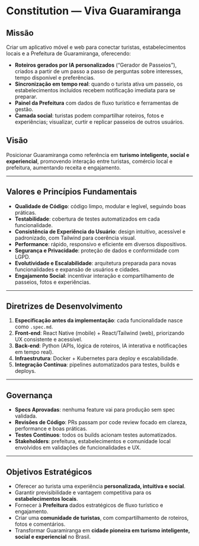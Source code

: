 
# Constitution — Viva Guaramiranga

## Missão

Criar um aplicativo móvel e web para conectar turistas, estabelecimentos locais e a Prefeitura de Guaramiranga, oferecendo:

* **Roteiros gerados por IA personalizados** (“Gerador de Passeios”), criados a partir de um passo a passo de perguntas sobre interesses, tempo disponível e preferências.
* **Sincronização em tempo real**: quando o turista ativa um passeio, os estabelecimentos incluídos recebem notificação imediata para se preparar.
* **Painel da Prefeitura** com dados de fluxo turístico e ferramentas de gestão.
* **Camada social**: turistas podem compartilhar roteiros, fotos e experiências; visualizar, curtir e replicar passeios de outros usuários.

## Visão

Posicionar Guaramiranga como referência em **turismo inteligente, social e experiencial**, promovendo interação entre turistas, comércio local e prefeitura, aumentando receita e engajamento.

---

## Valores e Princípios Fundamentais

* **Qualidade de Código**: código limpo, modular e legível, seguindo boas práticas.
* **Testabilidade**: cobertura de testes automatizados em cada funcionalidade.
* **Consistência de Experiência do Usuário**: design intuitivo, acessível e padronizado, com Tailwind para coerência visual.
* **Performance**: rápido, responsivo e eficiente em diversos dispositivos.
* **Segurança e Privacidade**: proteção de dados e conformidade com LGPD.
* **Evolutividade e Escalabilidade**: arquitetura preparada para novas funcionalidades e expansão de usuários e cidades.
* **Engajamento Social**: incentivar interação e compartilhamento de passeios, fotos e experiências.

---

## Diretrizes de Desenvolvimento

1. **Especificação antes da implementação**: cada funcionalidade nasce como `.spec.md`.
2. **Front-end**: React Native (mobile) + React/Tailwind (web), priorizando UX consistente e acessível.
3. **Back-end**: Python (APIs, lógica de roteiros, IA interativa e notificações em tempo real).
4. **Infraestrutura**: Docker + Kubernetes para deploy e escalabilidade.
5. **Integração Contínua**: pipelines automatizados para testes, builds e deploys.

---

## Governança

* **Specs Aprovadas**: nenhuma feature vai para produção sem spec validada.
* **Revisões de Código**: PRs passam por code review focado em clareza, performance e boas práticas.
* **Testes Contínuos**: todos os builds acionam testes automatizados.
* **Stakeholders**: prefeitura, estabelecimentos e comunidade local envolvidos em validações de funcionalidades e UX.

---

## Objetivos Estratégicos

* Oferecer ao turista uma experiência **personalizada, intuitiva e social**.
* Garantir previsibilidade e vantagem competitiva para os **estabelecimentos locais**.
* Fornecer à **Prefeitura** dados estratégicos de fluxo turístico e engajamento.
* Criar uma **comunidade de turistas**, com compartilhamento de roteiros, fotos e comentários.
* Transformar Guaramiranga em **cidade pioneira em turismo inteligente, social e experiencial** no Brasil.
